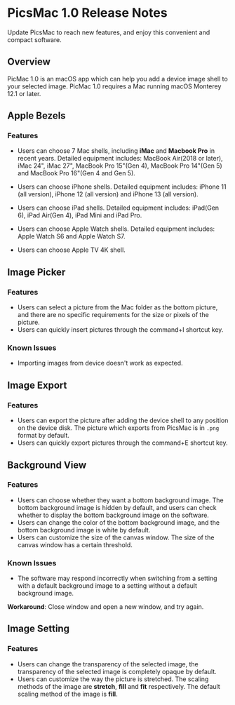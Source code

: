 # PicsMac 1.0 Release Notes
Update PicsMac to reach new features, and enjoy this convenient and compact software.

## Overview
PicMac 1.0 is an macOS app which can help you add a device image shell to your selected image. PicMac 1.0 requires a Mac running macOS Monterey 12.1 or later.

## Apple Bezels 
### Features
- Users can choose 7 Mac shells, including **iMac** and **Macbook Pro** in recent years. Detailed equipment includes: MacBook Air(2018 or later), iMac 24", iMac 27", MacBook Pro 15"(Gen 4), MacBook Pro 14"(Gen 5) and MacBook Pro 16"(Gen 4 and Gen 5).

- Users can choose iPhone shells. Detailed equipment includes: iPhone 11 (all version), iPhone 12 (all version) and iPhone 13 (all version).

- Users can choose iPad shells. Detailed equipment includes: iPad(Gen 6), iPad Air(Gen 4), iPad Mini and iPad Pro.

- Users can choose Apple Watch shells. Detailed equipment includes: Apple Watch S6 and Apple Watch S7.

- Users can choose Apple TV 4K shell. 


## Image Picker
### Features
- Users can select a picture from the Mac folder as the bottom picture, and there are no specific requirements for the size or pixels of the picture.
- Users can quickly insert pictures through the command+I shortcut key.

### Known Issues
- Importing images from device doesn't work as expected.

## Image Export
### Features
- Users can export the picture after adding the device shell to any position on the device disk. The picture which exports from PicsMac is in `.png` format by default.
- Users can quickly export pictures through the command+E shortcut key.

## Background View
### Features
- Users can choose whether they want a bottom background image. The bottom background image is hidden by default, and users can check whether to display the bottom background image on the software.
- Users can change the color of the bottom background image, and the bottom background image is white by default.
- Users can customize the size of the canvas window. The size of the canvas window has a certain threshold.

### Known Issues
- The software may respond incorrectly when switching from a setting with a default background image to a setting without a default background image.

**Workaround**: Close window and open a new window, and try again.

## Image Setting
### Features
- Users can change the transparency of the selected image, the transparency of the selected image is completely opaque by default.
- Users can customize the way the picture is stretched. The scaling methods of the image are **stretch**, **fill** and **fit** respectively. The default scaling method of the image is **fill**.
